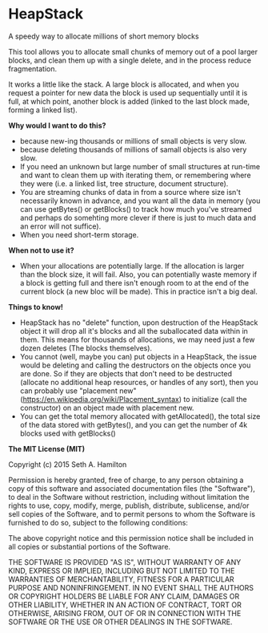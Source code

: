 # HeapStack
A speedy way to allocate millions of short memory blocks

This tool allows you to allocate small chunks of memory out of a pool larger blocks, and clean them up with a single delete, and in the process reduce fragmentation.

It works a little like the stack. A large block is allocated, and when you request a pointer for new data the block is used up sequentially until it is full, at which point, another block is added (linked to the last block made, forming a linked list). 

**Why would I want to do this?**

- because new-ing thousands or millions of small objects is very slow.
- because deleting thousands of millions of samall objects is also very slow.
- If you need an unknown but large number of small structures at run-time and want to clean them up with iterating them, or remembering where they were (i.e. a linked list, tree structure, document structure).
- You are streaming chunks of data in from a source where size isn't necessarily known in advance, and you want all the data in memory (you can use getBytes() or getBlocks() to track how much you've streamed and perhaps do somehting more clever if there is just to much data and an error will not suffice).
- When you need short-term storage.

**When not to use it?**

- When your allocations are potentially large. If the allocation is larger than the block size, it will fail. Also, you can potentially waste memory if a block is getting full and there isn't enough room to at the end of the current block (a new bloc will be made). This in practice isn't a big deal.

**Things to know!**

- HeapStack has no "delete" function, upon destruction of the HeapStack object it will drop all it's blocks and all the suballocated data within in them. This means for thousands of allocations, we may need just a few dozen deletes (The blocks themselves).
- You cannot (well, maybe you can) put objects in a HeapStack, the issue would be deleting and calling the destructors on the objects once  you are done. So if they are objects that don't need to be destructed (allocate no additional heap resources,  or handles of any sort), then you can probably use "placement new" (https://en.wikipedia.org/wiki/Placement_syntax)
  to initialize (call the constructor) on an object made with placement new.
- You can get the total memory allocated with getAllocated(), the total size of the data stored with getBytes(),
  and you can get the number of 4k blocks used with getBlocks()


**The MIT License (MIT)**

Copyright (c) 2015 Seth A. Hamilton

Permission is hereby granted, free of charge, to any person obtaining a copy
of this software and associated documentation files (the "Software"), to deal
in the Software without restriction, including without limitation the rights
to use, copy, modify, merge, publish, distribute, sublicense, and/or sell
copies of the Software, and to permit persons to whom the Software is
furnished to do so, subject to the following conditions:

The above copyright notice and this permission notice shall be included in
all copies or substantial portions of the Software.

THE SOFTWARE IS PROVIDED "AS IS", WITHOUT WARRANTY OF ANY KIND, EXPRESS OR
IMPLIED, INCLUDING BUT NOT LIMITED TO THE WARRANTIES OF MERCHANTABILITY,
FITNESS FOR A PARTICULAR PURPOSE AND NONINFRINGEMENT. IN NO EVENT SHALL THE
AUTHORS OR COPYRIGHT HOLDERS BE LIABLE FOR ANY CLAIM, DAMAGES OR OTHER
LIABILITY, WHETHER IN AN ACTION OF CONTRACT, TORT OR OTHERWISE, ARISING FROM,
OUT OF OR IN CONNECTION WITH THE SOFTWARE OR THE USE OR OTHER DEALINGS IN
THE SOFTWARE.
